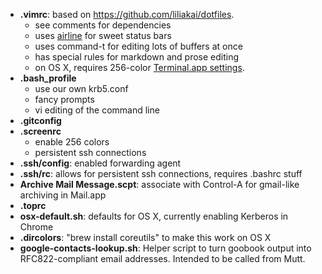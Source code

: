* **.vimrc**: based on https://github.com/liliakai/dotfiles. 
  * see comments for dependencies
  * uses [airline] for sweet status bars
  * uses command-t for editing lots of buffers at once
  * has special rules for markdown and prose editing
  * on OS X, requires 256-color [Terminal.app settings].
* **.bash_profile**
  * use our own krb5.conf
  * fancy prompts
  * vi editing of the command line
* **.gitconfig**
* **.screenrc**
  * enable 256 colors
  * persistent ssh connections
* **.ssh/config**: enabled forwarding agent
* **.ssh/rc**: allows for persistent ssh connections, requires .bashrc stuff
* **Archive Mail Message.scpt**: associate with Control-A for gmail-like archiving in Mail.app
* **.toprc**
* **osx-default.sh**: defaults for OS X, currently enabling Kerberos in Chrome
* **.dircolors**: "brew install coreutils" to make this work on OS X
* **google-contacts-lookup.sh**: Helper script to turn goobook output into
  RFC822-compliant email addresses. Intended to be called from Mutt.

[airline]: https://github.com/bling/vim-airline
[Terminal.app settings]: https://github.com/altercation/solarized/tree/master/osx-terminal.app-colors-solarized/xterm-256color
